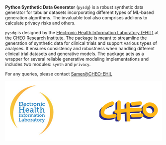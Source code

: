 **Python Synthetic Data Generator** (`pysdg`) is a robust synthetic data generator for tabular datasets incorporating different types of ML-based generation algorithms. The invaluable tool also comprises add-ons to calculate privacy risks and others.

`pysdg` is designed by the <a href="https://www.ehealthinformation.ca/" target="_blank">Electronic Health Information Laboratory (EHIL)</a> at the <a href="https://www.cheori.org/" target="_blank">CHEO Research Institute</a>. The package is meant to streamline the generation of synthetic data for clinical trials and support various types of analyses. It ensures consistency and robustness when handling different clinical trial datasets and generative models. The package acts as a wrapper for several reliable generative modeling implementations and includes two modules: `synth` and `privacy`.

For any queries, please contact [Samer@CHEO-EHIL](mailto:skababji@ehealthinformation.com)



<p align="center">
  <img alt="EHIL-CHEO Logos" src="docs/images/ehil_cheo.png" width="600" style="margin-right: 40px;">
</p>

   
   